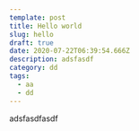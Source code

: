 ```yaml
---
template: post
title: Hello world
slug: hello
draft: true
date: 2020-07-22T06:39:54.666Z
description: adsfasdf
category: dd
tags:
  - aa
  - dd
---
```

adsfasdfasdf